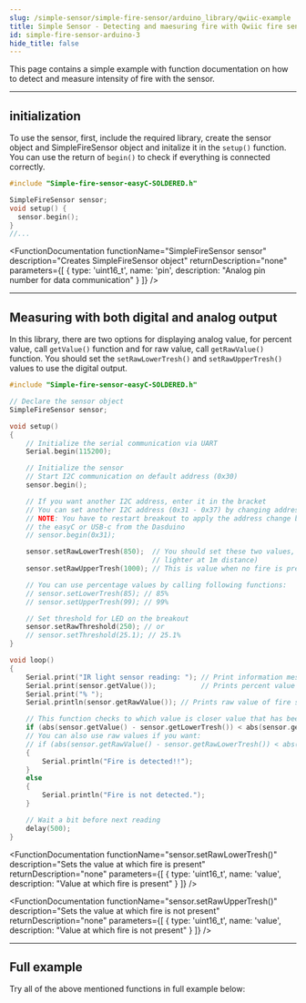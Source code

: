 ```yaml
---
slug: /simple-sensor/simple-fire-sensor/arduino_library/qwiic-example
title: Simple Sensor - Detecting and maesuring fire with Qwiic fire sensor (example)
id: simple-fire-sensor-arduino-3
hide_title: false
---
```

This page contains a simple example with function documentation on how to detect and measure intensity of fire with the sensor.

---

## initialization
To use the sensor, first, include the required library, create the sensor object and SimpleFireSensor object and initalize it in the `setup()` function. You can use the return of `begin()` to check if everything is connected correctly.

```cpp
#include "Simple-fire-sensor-easyC-SOLDERED.h"

SimpleFireSensor sensor;
void setup() {
  sensor.begin();
}
//...
```
<FunctionDocumentation
  functionName="SimpleFireSensor sensor"
  description="Creates SimpleFireSensor object"
  returnDescription="none"
  parameters={[
    { type: 'uint16_t', name: 'pin', description: "Analog pin number for data communication" }
  ]}
/>

<FunctionDocumentation
  functionName="sensor.begin()"
  description="Initializes the sensor."
  returnDescription="Returns true if initialization is successful, false otherwise."
/>

---

## Measuring with both digital and analog output
In this library, there are two options for displaying analog value, for percent value, call `getValue()` function and for raw value, call `getRawValue()` function. You should set the `setRawLowerTresh()` and `setRawUpperTresh()` values to use the digital output.

```cpp
#include "Simple-fire-sensor-easyC-SOLDERED.h"

// Declare the sensor object
SimpleFireSensor sensor;

void setup()
{
    // Initialize the serial communication via UART
    Serial.begin(115200);

    // Initialize the sensor
    // Start I2C communication on default address (0x30)
    sensor.begin();

    // If you want another I2C address, enter it in the bracket
    // You can set another I2C address (0x31 - 0x37) by changing address switches on the breakout
    // NOTE: You have to restart breakout to apply the address change by unplugging and plugging
    // the easyC or USB-c from the Dasduino 
    // sensor.begin(0x31);

    sensor.setRawLowerTresh(850);  // You should set these two values, this is value when fire is present (you can use
                                   // lighter at 1m distance)
    sensor.setRawUpperTresh(1000); // This is value when no fire is present

    // You can use percentage values by calling following functions:
    // sensor.setLowerTresh(85); // 85%
    // sensor.setUpperTresh(99); // 99%

    // Set threshold for LED on the breakout
    sensor.setRawThreshold(250); // or
    // sensor.setThreshold(25.1); // 25.1%
}

void loop()
{
    Serial.print("IR light sensor reading: "); // Print information message
    Serial.print(sensor.getValue());           // Prints percent value of fire sensor
    Serial.print("% ");
    Serial.println(sensor.getRawValue()); // Prints raw value of fire sensor

    // This function checks to which value is closer value that has been read from sensor
    if (abs(sensor.getValue() - sensor.getLowerTresh()) < abs(sensor.getValue() - sensor.getUpperTresh()))
    // You can also use raw values if you want:
    // if (abs(sensor.getRawValue() - sensor.getRawLowerTresh()) < abs(sensor.getRawValue() - sensor.getRawUpperTresh()))
    {
        Serial.println("Fire is detected!!");
    }
    else
    {
        Serial.println("Fire is not detected.");
    }

    // Wait a bit before next reading
    delay(500);
}
```
<FunctionDocumentation
  functionName="sensor.getValue()"
  description="Returns the measurement in percentage."
  returnDescription="Returns float representation of fire chance percentage"
/>

<FunctionDocumentation
  functionName="sensor.getRawValue()"
  description="Returns the raw ADC value."
  returnDescription="Returns integer representation of fire value"
/>

<FunctionDocumentation
  functionName="sensor.setRawLowerTresh()"
  description="Sets the value at which fire is present"
  returnDescription="none"
  parameters={[
    { type: 'uint16_t', name: 'value', description: "Value at which fire is present" }
  ]}
/>

<FunctionDocumentation
  functionName="sensor.setRawUpperTresh()"
  description="Sets the value at which fire is not present"
  returnDescription="none"
  parameters={[
    { type: 'uint16_t', name: 'value', description: "Value at which fire is not present" }
  ]}
/>

<CenteredImage src="/img/simple-sensor/simple-fire-sensor/fire_not_detected_qwiic.png" alt="Sensor when fire is not present" caption="Sensor when fire is not present" width="700px" />

<CenteredImage src="/img/simple-sensor/simple-fire-sensor/fire_not_detected_serial.jpg" alt="Serial Monitor output" caption="Serial Monitor output" width="700px" />

<CenteredImage src="/img/simple-sensor/simple-fire-sensor/fire_detected_qwiic.png" alt="Sensor when fire is present" caption="Sensor when fire is present" width="700px" />

<CenteredImage src="/img/simple-sensor/simple-fire-sensor/fire_detected_serial.jpg" alt="Serial Monitor output" caption="Serial Monitor output" width="700px" />

---

## Full example

Try all of the above mentioned functions in full example below:

<QuickLink 
  title="Read_values_native.ino" 
  description="Example for using the digital and analog read functions for Simple fire sensor."
  url="https://github.com/SolderedElectronics/Soldered-Simple-Fire-Sensor-Arduino-library/blob/main/examples/Read_values_native/Read_values_native.ino" 
/>